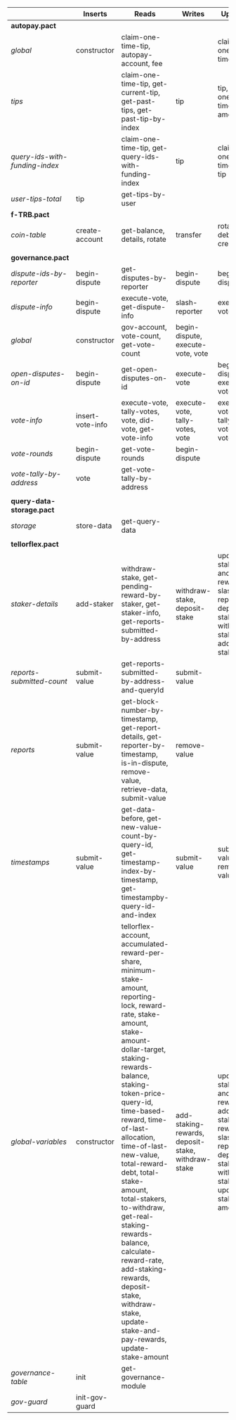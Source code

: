 |                       | Inserts          | Reads   | Writes  | Updates                           |
|-----------------------|------------------|---------|---------|-----------------------------------|
| **autopay.pact**      |                  |         |         |                                   |
| *global*              | constructor      | claim-one-time-tip, autopay-account, fee             |      | claim-one-time-tip             |
| *tips*                |                  | claim-one-time-tip, get-current-tip, get-past-tips, get-past-tip-by-index             | tip | tip, get-one-time-tip-amount |
| *query-ids-with-funding-index* |         | claim-one-time-tip, get-query-ids-with-funding-index             | tip | claim-one-time-tip, tip            |
| *user-tips-total*     | tip              | get-tips-by-user             |      |                               |
| **f-TRB.pact**        |                  |         |         |                                   |
| *coin-table*          | create-account   | get-balance, details, rotate         | transfer     | rotate, debit, credit                            |
|                      |                  |         |         |                                   |
| **governance.pact**   |                  |         |         |                                   |
| *dispute-ids-by-reporter* | begin-dispute | get-disputes-by-reporter    | begin-dispute | begin-dispute                            |
| *dispute-info*        | begin-dispute    | execute-vote, get-dispute-info | slash-reporter    | execute-vote                        |
| *global*              | constructor      | gov-account, vote-count, get-vote-count               | begin-dispute, execute-vote, vote             |
| *open-disputes-on-id* | begin-dispute    | get-open-disputes-on-id    | execute-vote | begin-dispute, execute-vote                            |
| *vote-info*           | insert-vote-info | execute-vote, tally-votes, vote, did-vote, get-vote-info | execute-vote, tally-votes, vote | execute-vote, tally-votes, vote                            |
| *vote-rounds*         | begin-dispute    | get-vote-rounds        | begin-dispute |                               |
| *vote-tally-by-address* | vote            | get-vote-tally-by-address |      |                               |
|                       |                  |         |         |                                   |
| **query-data-storage.pact** |             |         |         |                                   |
| *storage*             | store-data       | get-query-data         |       |              |
|                       |                  |         |         |                                   |
| **tellorflex.pact**   |                  |         |         |                                   |
| *staker-details*      | add-staker       | withdraw-stake, get-pending-reward-by-staker, get-staker-info, get-reports-submitted-by-address | withdraw-stake, deposit-stake | update-stake-and-pay-rewards, slash-reporter, deposit-stake, withdraw-stake, add-staker |
| *reports-submitted-count* | submit-value | get-reports-submitted-by-address-and-queryId | submit-value |                               |
| *reports*             | submit-value     | get-block-number-by-timestamp, get-report-details, get-reporter-by-timestamp, is-in-dispute, remove-value, retrieve-data, submit-value | remove-value |                               |
| *timestamps*          | submit-value     | get-data-before, get-new-value-count-by-query-id, get-timestamp-index-by-timestamp, get-timestampby-query-id-and-index | submit-value | submit-value, remove-value                            |
| *global-variables*    | constructor      | tellorflex-account, accumulated-reward-per-share, minimum-stake-amount, reporting-lock, reward-rate, stake-amount, stake-amount-dollar-target, staking-rewards-balance, staking-token-price-query-id, time-based-reward, time-of-last-allocation, time-of-last-new-value, total-reward-debt, total-stake-amount, total-stakers, to-withdraw, get-real-staking-rewards-balance, calculate-reward-rate, add-staking-rewards, deposit-stake, withdraw-stake, update-stake-and-pay-rewards, update-stake-amount  | add-staking-rewards, deposit-stake, withdraw-stake | update-stake-and-pay-rewards, add-staking-rewards, slash-reporter, deposit-stake, withdraw-stake, update-stake-amount                            |
| *governance-table*    | init             | get-governance-module             |       |              |
| *gov-guard*           | init-gov-guard   |           |         |                       |